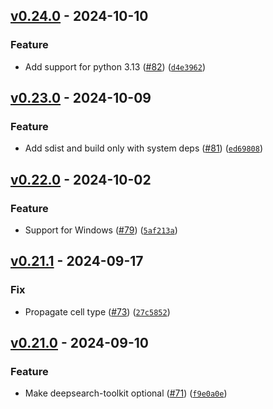 ## [v0.24.0](https://github.com/DS4SD/deepsearch-glm/releases/tag/v0.24.0) - 2024-10-10

### Feature

* Add support for python 3.13 ([#82](https://github.com/DS4SD/deepsearch-glm/issues/82)) ([`d4e3962`](https://github.com/DS4SD/deepsearch-glm/commit/d4e39623867a9c5feab39de5535385b93c4e7d37))

## [v0.23.0](https://github.com/DS4SD/deepsearch-glm/releases/tag/v0.23.0) - 2024-10-09

### Feature

* Add sdist and build only with system deps ([#81](https://github.com/DS4SD/deepsearch-glm/issues/81)) ([`ed69808`](https://github.com/DS4SD/deepsearch-glm/commit/ed698084b13594758c8b7419e3d1ab37f69cfa49))

## [v0.22.0](https://github.com/DS4SD/deepsearch-glm/releases/tag/v0.22.0) - 2024-10-02

### Feature

* Support for Windows ([#79](https://github.com/DS4SD/deepsearch-glm/issues/79)) ([`5af213a`](https://github.com/DS4SD/deepsearch-glm/commit/5af213a1f25f0c683b1139c2dcf0b2a1c0f8e29d))

## [v0.21.1](https://github.com/DS4SD/deepsearch-glm/releases/tag/v0.21.1) - 2024-09-17

### Fix

* Propagate cell type ([#73](https://github.com/DS4SD/deepsearch-glm/issues/73)) ([`27c5852`](https://github.com/DS4SD/deepsearch-glm/commit/27c58526b68be4039d96f6f0001fa53b54e9f1ea))

## [v0.21.0](https://github.com/DS4SD/deepsearch-glm/releases/tag/v0.21.0) - 2024-09-10

### Feature

* Make deepsearch-toolkit optional ([#71](https://github.com/DS4SD/deepsearch-glm/issues/71)) ([`f9e0a0e`](https://github.com/DS4SD/deepsearch-glm/commit/f9e0a0ef94528432e5a07eff291e1cb82ef27a5d))
